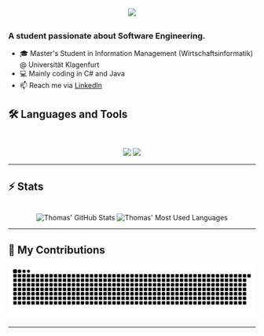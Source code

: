 <h1 align="center">
    <img src="https://readme-typing-svg.herokuapp.com/?font=Inter&size=48&center=true&vCenter=true&width=500&height=70&color=4493F8&duration=4000&lines=Hi+There+👋;+I'm+Thomas!;" />
</h1>

### A student passionate about Software Engineering.
- 🎓 Master's Student in Information Management (Wirtschaftsinformatik) @ Universität Klagenfurt  
- 💻 Mainly coding in C# and Java  
- 📫 Reach me via [LinkedIn](https://www.linkedin.com/in/hoffmann-thomas/)

## 🛠️ Languages and Tools

<br>

<p align="center">
  <img src="https://skillicons.dev/icons?i=java,cs,cpp,bash,c,html,css,ts" />
  
  <img src="https://skillicons.dev/icons?i=linux,arch,arduino,docker,git,postgresql,latex,mint,obsidian,spring,vim" />
</p>

<hr>

## ⚡️ Stats
<br>

<div align=center>
  <img width=390 src="https://github-readme-stats.vercel.app/api?username=hoffmann2109&theme=transparent&count_private=true&show_icons=true&rank_icon=github&locale=en" alt="Thomas' GitHub Stats" />
  <img width=325 src="https://github-readme-stats.vercel.app/api/top-langs?username=hoffmann2109&theme=transparent&cache_seconds=30&layout=donut&hide=css,makefile,cmake&langs_count=5&border_radius=10&show_icons=true&locale=en" alt="Thomas' Most Used Languages" />
</div>

<hr>

## 🐍 My Contributions

<div align="center">
  <picture>
    <source media="(prefers-color-scheme: dark)" srcset="https://raw.githubusercontent.com/hoffmann2109/hoffmann2109/output/github-contribution-grid-snake-dark.svg" />
    <source media="(prefers-color-scheme: light)" srcset="https://raw.githubusercontent.com/hoffmann2109/hoffmann2109/output/github-contribution-grid-snake.svg" />
    <img alt="github-snake" src="https://raw.githubusercontent.com/hoffmann2109/hoffmann2109/output/github-contribution-grid-snake.svg" />
  </picture>
</div>

<hr>

<!--
**hoffmann2109/hoffmann2109** is a ✨ _special_ ✨ repository because its `README.md` (this file) appears on your GitHub profile.

Here are some ideas to get you started:

- 🔭 I’m currently working on ...
- 🌱 I’m currently learning ...
- 👯 I’m looking to collaborate on ...
- 🤔 I’m looking for help with ...
- 💬 Ask me about ...
- 📫 How to reach me: ...
- 😄 Pronouns: ...
- ⚡ Fun fact: ...
-->
